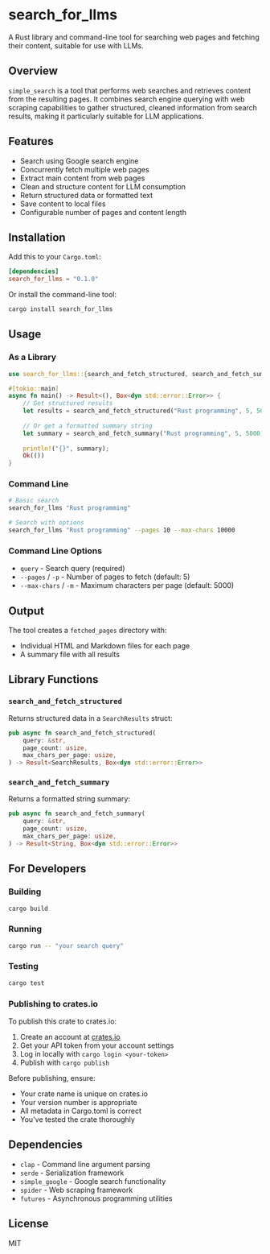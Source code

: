 # search_for_llms

A Rust library and command-line tool for searching web pages and fetching their content, suitable for use with LLMs.

## Overview

`simple_search` is a tool that performs web searches and retrieves content from the resulting pages. It combines search engine querying with web scraping capabilities to gather structured, cleaned information from search results, making it particularly suitable for LLM applications.

## Features

- Search using Google search engine
- Concurrently fetch multiple web pages
- Extract main content from web pages
- Clean and structure content for LLM consumption
- Return structured data or formatted text
- Save content to local files
- Configurable number of pages and content length

## Installation

Add this to your `Cargo.toml`:

```toml
[dependencies]
search_for_llms = "0.1.0"
```

Or install the command-line tool:

```bash
cargo install search_for_llms
```

## Usage

### As a Library

```rust
use search_for_llms::{search_and_fetch_structured, search_and_fetch_summary};

#[tokio::main]
async fn main() -> Result<(), Box<dyn std::error::Error>> {
    // Get structured results
    let results = search_and_fetch_structured("Rust programming", 5, 5000).await?;
    
    // Or get a formatted summary string
    let summary = search_and_fetch_summary("Rust programming", 5, 5000).await?;
    
    println!("{}", summary);
    Ok(())
}
```

### Command Line

```bash
# Basic search
search_for_llms "Rust programming"

# Search with options
search_for_llms "Rust programming" --pages 10 --max-chars 10000
```

### Command Line Options

- `query` - Search query (required)
- `--pages` / `-p` - Number of pages to fetch (default: 5)
- `--max-chars` / `-m` - Maximum characters per page (default: 5000)

## Output

The tool creates a `fetched_pages` directory with:

- Individual HTML and Markdown files for each page
- A summary file with all results

## Library Functions

### `search_and_fetch_structured`

Returns structured data in a `SearchResults` struct:

```rust
pub async fn search_and_fetch_structured(
    query: &str,
    page_count: usize,
    max_chars_per_page: usize,
) -> Result<SearchResults, Box<dyn std::error::Error>>
```

### `search_and_fetch_summary`

Returns a formatted string summary:

```rust
pub async fn search_and_fetch_summary(
    query: &str,
    page_count: usize,
    max_chars_per_page: usize,
) -> Result<String, Box<dyn std::error::Error>>
```

## For Developers

### Building

```bash
cargo build
```

### Running

```bash
cargo run -- "your search query"
```

### Testing

```bash
cargo test
```

### Publishing to crates.io

To publish this crate to crates.io:

1. Create an account at [crates.io](https://crates.io/)
2. Get your API token from your account settings
3. Log in locally with `cargo login <your-token>`
4. Publish with `cargo publish`

Before publishing, ensure:
- Your crate name is unique on crates.io
- Your version number is appropriate
- All metadata in Cargo.toml is correct
- You've tested the crate thoroughly

## Dependencies

- `clap` - Command line argument parsing
- `serde` - Serialization framework
- `simple_google` - Google search functionality
- `spider` - Web scraping framework
- `futures` - Asynchronous programming utilities

## License

MIT